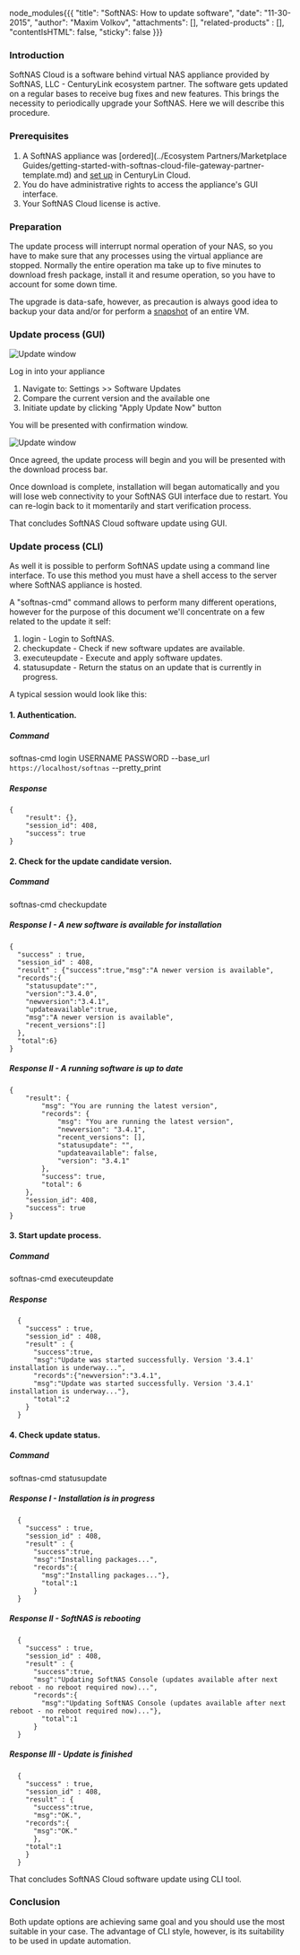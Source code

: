 node_modules{{{
  "title": "SoftNAS: How to update software",
  "date": "11-30-2015",
  "author": "Maxim Volkov",
  "attachments": [],
  "related-products" : [],
  "contentIsHTML": false,
  "sticky": false
}}}

### Introduction

SoftNAS Cloud is a software behind virtual NAS appliance provided by SoftNAS, LLC - CenturyLink ecosystem partner. The software gets updated on a regular bases to receive bug fixes and new features. This brings the necessity to periodically upgrade your SoftNAS. Here we will describe this procedure.

### Prerequisites

1. A SoftNAS appliance was [ordered](../Ecosystem Partners/Marketplace Guides/getting-started-with-softnas-cloud-file-gateway-partner-template.md) and [set up](using-a-software-defined-virtual-nassan-on-centurylink-cloud.md) in CenturyLin Cloud.
2. You do have administrative rights to access the appliance's GUI interface.
3. Your SoftNAS Cloud license is active.

### Preparation

The update process will interrupt normal operation of your NAS, so you have to make sure that any processes using the virtual appliance are stopped. Normally the entire operation ma take up to five minutes to download fresh package, install it and resume operation, so you have to account for some down time.

The upgrade is data-safe, however, as precaution is always good idea to backup your data and/or for perform a [snapshot](creating-and-managing-server-snapshots.md) of an entire VM.

### Update process (GUI)

![Update window](../images/softnas-update-1.png)

Log in into your appliance

1. Navigate to: Settings >> Software Updates
2. Compare the current version and the available one
3. Initiate update by clicking "Apply Update Now" button

You will be presented with confirmation window.

![Update window](../images/softnas-update-2.png)

Once agreed, the update process will begin and you will be presented with the download process bar.

Once download is complete, installation will began automatically and you will lose web connectivity to your SoftNAS GUI interface due to restart. You can re-login back to it momentarily and start verification process.

That concludes SoftNAS Cloud software update using GUI.

### Update process (CLI)

As well it is possible to perform SoftNAS update using a command line interface. To use this method you must have a shell access to the server where SoftNAS appliance is hosted.

A "softnas-cmd" command allows to perform many different operations, however for the purpose of this document we'll concentrate on a few related to the update it self:

1. login - Login to SoftNAS.
2. checkupdate - Check if new software updates are available.
2. executeupdate - Execute and apply software updates.
3. statusupdate - Return the status on an update that is currently in progress.

A typical session would look like this:

#### 1. Authentication.

##### Command
softnas-cmd login USERNAME PASSWORD --base_url `https://localhost/softnas` --pretty_print

##### Response
    {
        "result": {},
        "session_id": 408,
        "success": true
    }

#### 2. Check for the update candidate version.
##### Command
softnas-cmd checkupdate

##### Response I - A new software is available for installation
    {
      "success" : true,
      "session_id" : 408,
      "result" : {"success":true,"msg":"A newer version is available",
      "records":{
        "statusupdate":"",
        "version":"3.4.0",
        "newversion":"3.4.1",
        "updateavailable":true,
        "msg":"A newer version is available",
        "recent_versions":[]
      },
      "total":6}
    }

##### Response II - A running software is up to date
    {
        "result": {
            "msg": "You are running the latest version",
            "records": {
                "msg": "You are running the latest version",
                "newversion": "3.4.1",
                "recent_versions": [],
                "statusupdate": "",
                "updateavailable": false,
                "version": "3.4.1"
            },
            "success": true,
            "total": 6
        },
        "session_id": 408,
        "success": true
    }


#### 3. Start update process.
##### Command
softnas-cmd executeupdate

##### Response
      {
        "success" : true,
        "session_id" : 408,
        "result" : {
          "success":true,
          "msg":"Update was started successfully. Version '3.4.1' installation is underway...",
          "records":{"newversion":"3.4.1",
          "msg":"Update was started successfully. Version '3.4.1' installation is underway..."},
          "total":2
        }
      }

#### 4. Check update status.

##### Command
softnas-cmd statusupdate
##### Response I - Installation is in progress
      {
        "success" : true,
        "session_id" : 408,
        "result" : {
          "success":true,
          "msg":"Installing packages...",
          "records":{
            "msg":"Installing packages..."},
            "total":1
          }
      }

##### Response II - SoftNAS is rebooting
      {
        "success" : true,
        "session_id" : 408,
        "result" : {
          "success":true,
          "msg":"Updating SoftNAS Console (updates available after next reboot - no reboot required now)...",
          "records":{
            "msg":"Updating SoftNAS Console (updates available after next reboot - no reboot required now)..."},
            "total":1
          }
      }

##### Response III - Update is finished
      {
        "success" : true,
        "session_id" : 408,
        "result" : {
          "success":true,
          "msg":"OK.",
        "records":{
          "msg":"OK."
          },
        "total":1
        }
      }

That concludes SoftNAS Cloud software update using CLI tool.

### Conclusion

Both update options are achieving same goal and you should use the most suitable in your case. The advantage of CLI style, however, is its suitability to be used in update automation.
